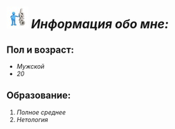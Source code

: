 # ![info](img/info.jpg) *Информация обо мне:*
## __Пол и возраст:__
- _Мужской_
- _20_
## __Образование:__
1. _Полное среднее_
2. _Нетология_